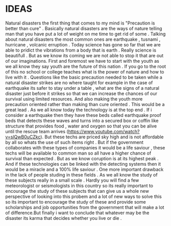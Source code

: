 # IDEAS

       
       
   Natural disasters the first thing that comes to my mind is "Precaution is better than cure" . Basically natural disasters are the ways of nature telling man that you have put a lot of weight on me time to get rid of some . Talking about natural disasters the most common ones are earthquake , tusnami , hurricane , volcanic erruption . Today science has gone so far that we are able to pridict the vibrations from a body that is earth . Really science is beautifull . But as we know its coming we are not able to stop it that are out of our imaginations.
   First and foremost we have to start with the youth as we all know they say youth are the future of this nation . If you go to the root of this no school or college teaches what is the power of nature and how to live with it . Questions like the basic precaution needed to be taken while a natural disaster strikes are no where taught for example in the case of earthquake its safer to stay under a table , what are the signs of a natural disaster just before it strikes so that we can increase the chances of our survival using limited resources. And also making the youth more precaution oriented rather than making than cure oriented . This would be a great lead .
    As we all know today the technology is at the top end . If i consider a earthquake then they have these beds called earthquake proof beds that detects these waves and turns into a secured box or coffin like structure that provides food , water and oxygen so that you can be alive until the rescue team arrives (https://www.youtube.com/watch?v=slQwB0uCZkc). But these techs are priced sky high and is not affordable by all so whats the use of such items right . But  if the government collaborates with these types of companies it would be a life saviour , these techs will be available to common man so all have a higher chance of survival than expected . But as we know coruption
is at its highest peak . And if these technologies can be linked with the detecting systems then it would be a miracle and a 100% life saviour .
    One more important drawback in the lack of people studing in these fields . As we all know the study of these subjects really in a small scale . Hardly you will find a few meteorologist or seismologists in this country so its really important to encourage the study of these subjects that can give us a whole new perspective of looking into this probem and a lot of new ways to solve this so its important to encourage the study of these and provide some scholarships and job opportunities from the government that will make a lot of difference.But finally i want to conclude that whatever may be the disaster its karma that decides whether you live or die .

